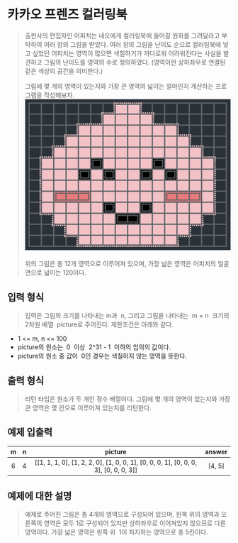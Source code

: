 ﻿카카오 프렌즈 컬러링북
====================
>출판사의 편집자인 어피치는 네오에게 컬러링북에 들어갈 원화를 그려달라고 부탁하여 여러 장의 그림을 받았다. 여러 장의 그림을 난이도 순으로 컬러링북에 넣고 싶었던 어피치는 영역이 많으면 색칠하기가 까다로워 어려워진다는 사실을 발견하고 그림의 난이도를 영역의 수로 정의하였다. (영역이란 상하좌우로 연결된 같은 색상의 공간을 의미한다.)
>
>
>그림에 몇 개의 영역이 있는지와 가장 큰 영역의 넓이는 얼마인지 계산하는 프로그램을 작성해보자.
![DotApeach](./img/DotApeach.png)
>
>위의 그림은 총 12개 영역으로 이루어져 있으며, 가장 넓은 영역은 어피치의 얼굴면으로 넓이는 120이다.

## 입력 형식
>입력은 그림의 크기를 나타내는 m과  n, 그리고 그림을 나타내는  m × n  크기의 2차원 배열  picture로 주어진다. 제한조건은 아래와 같다.

- 1 <= m, n <= 100
- picture의 원소는  0  이상  2^31 - 1  이하의 임의의 값이다.
- picture의 원소 중 값이  0인 경우는 색칠하지 않는 영역을 뜻한다.

## 출력 형식
>리턴 타입은 원소가 두 개인 정수 배열이다. 그림에 몇 개의 영역이 있는지와 가장 큰 영역은 몇 칸으로 이루어져 있는지를 리턴한다.

## 예제 입출력

| m | n | picture | answer |
|:-:|:-:|:-------:|:------:|
| 6 | 4 |[[1, 1, 1, 0], [1, 2, 2, 0], [1, 0, 0, 1], [0, 0, 0, 1], [0, 0, 0, 3], [0, 0, 0, 3]]|[4, 5]|


## 예제에 대한 설명
>예제로 주어진 그림은 총 4개의 영역으로 구성되어 있으며, 왼쪽 위의 영역과 오른쪽의 영역은 모두 1로 구성되어 있지만 상하좌우로 이어져있지 않으므로 다른 영역이다. 가장 넓은 영역은 왼쪽 위  1이 차지하는 영역으로 총 5칸이다.
